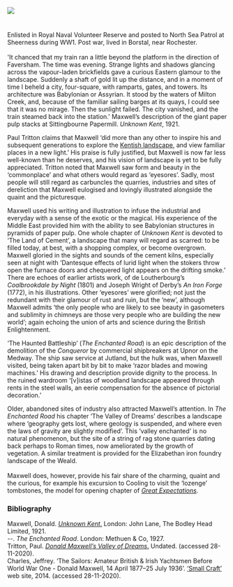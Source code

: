 <a href="https://www.kent-maps.online"><img src="https://www.kent-maps.online/juncture/ve-button.png"></a>
<param ve-config title="Donald Maxwell (1877-1936)" author="Professor Peter Vujakovic" layout="vtl" 
banner="https://upload.wikimedia.org/wikipedia/commons/e/e1/Firle_Beacon_2.jpg" description="Prof. Peter Vujakovic considers the Kent landscape in the work of early 20th century writer and illustrator Donald Maxwell.">

<!-- Historical map layers -->
<param ve-map-layer active allmaps allmaps-id="121dee41dae035be" title="Bartholomew Kent 1919">

#

Enlisted in Royal Naval Volunteer Reserve and posted to North Sea Patrol at Sheerness during WW1. Post war, lived in Borstal, near Rochester.
<br><br>
'It chanced that my train ran a little beyond the platform in the direction of Faversham. The time was evening. Strange lights and shadows glancing across the vapour-laden brickfields gave a curious Eastern glamour to the landscape. Suddenly a shaft of gold lit up the distance, and in a moment of time I beheld a city, four-square, with ramparts, gates, and towers. Its architecture was Babylonian or Assyrian. It stood by the waters of Milton Creek, and, because of the familiar sailing barges at its quays, I could see that it was no mirage. Then the sunlight failed. The city vanished, and the train steamed back into the station.'
Maxwell’s description of the giant paper pulp stacks at Sittingbourne Papermill. _Unknown Kent_, 1921.
<param ve-image url="https://stor.artstor.org/stor/ff02b007-70c7-432e-88d7-04fa94cfefde" label="Lloyd's Paper Mill, Sittingbourne" attribution="c.1909">
<param ve-entity eid="Q4946691" aliases="Borstal">
<param ve-entity eid="Q507517" aliases="Rochester">
<param ve-entity eid="Q107314188" aliases="Milton Creek">
<param ve-entity eid="Q1626044" aliases="Sittingbourne">
<param ve-entity eid="Q1000115" aliases="Faversham">
<param ve-entity eid="Q1000115" aliases="Sheerness">
<!-- Base map centred on Sittingbourne -->
<param ve-map center="Q1003196" zoom="11">

Paul Tritton claims that Maxwell ‘did more than any other to inspire his and subsequent generations to explore the [Kentish landscape](/landscape), and view familiar places in a new light.’ His praise is fully justified, but Maxwell is now far less well-known than he deserves, and his vision of landscape is yet to be fully appreciated. Tritton noted that Maxwell saw form and beauty in the ‘commonplace’ and what others would regard as ‘eyesores’. Sadly, most people will still regard as carbuncles the quarries, industries and sites of dereliction that Maxwell eulogised and lovingly illustrated alongside the quaint and the picturesque.
<param ve-image url="https://stor.artstor.org/stor/ced608e6-1e5f-48a9-b58c-0f2eda22bead" label="Unknown Kent, 1921">                                             

Maxwell used his writing and illustration to infuse the industrial and everyday with a sense of the exotic or the magical. His experience of the Middle East provided him with the ability to see Babylonian structures in pyramids of paper pulp. One whole chapter of _Unknown Kent_ is devoted to ‘The Land of Cement’, a landscape that many will regard as scarred: to be filled today, at best, with a shopping complex, or become overgrown. Maxwell gloried in the sights and sounds of the cement kilns, especially seen at night with ‘Dantesque effects of lurid light when the stokers throw open the furnace doors and chequered light appears on the drifting smoke.’ There are echoes of earlier artists work, of de Loutherbourg’s _Coalbrookdale by Night_ (1801) and Joseph Wright of Derby’s _An Iron Forge_ (1772), in his illustrations. Other ‘eyesores’ were glorified; not just the redundant with their glamour of rust and ruin, but the ‘new’, although Maxwell admits ‘the only people who are likely to see beauty in gasometers and sublimity in chimneys are those very people who are building the new world’; again echoing the union of arts and science during the British Enlightenment.
<param ve-image url="https://upload.wikimedia.org/wikipedia/commons/5/59/Maxwell%2C_Donald_-_Babylon_-_Google_Art_Project.jpg" label="Donald Maxwell, Babylon" attribution="Imperial War Museum London, Public domain, via Wikimedia Commons">                                                                         

‘The Haunted Battleship’ (_The Enchanted Road_) is an epic description of the demolition of the _Conqueror_ by commercial shipbreakers at Upnor on the Medway. The ship saw service at Jutland, but the hulk was, when Maxwell visited, being taken apart bit by bit to make ‘razor blades and mowing machines.’ His drawing and description provide dignity to the process. In the ruined wardroom ‘[v]istas of woodland landscape appeared through rents in the steel walls, an eerie compensation for the absence of pictorial decoration.’                                             
<param ve-image url="https://upload.wikimedia.org/wikipedia/commons/8/89/Upnor_Medway_2605.jpg" label="Upnor, Medway" attribution="ClemRutter via Wikimedia Commons" license="CC BY-SA 4.0">
<param ve-entity eid="Q7898393" aliases="Medway">
<!-- Base map centred on Upnor -->
<param ve-map center="Q7898393" zoom="10">

Older, abandoned sites of industry also attracted Maxwell’s attention. In _The Enchanted Road_ his chapter ‘The Valley of Dreams’ describes a landscape where ‘geography gets lost, where geology is suspended, and where even the laws of gravity are slightly modified’. This ‘valley enchanted’ is no natural phenomenon, but the site of a string of rag stone quarries dating back perhaps to Roman times, now ameliorated by the growth of vegetation. A similar treatment is provided for the Elizabethan iron foundry landscape of the Weald.
<br><br>
Maxwell does, however, provide his fair share of the charming, quaint and the curious, for example his excursion to Cooling to visit the ‘lozenge’ tombstones, the model for opening chapter of [_Great Expectations_](/dickens/great-expectations-curated-walk).
<param ve-image url="https://upload.wikimedia.org/wikipedia/commons/a/ac/Cooling_Church_Graveyard_-_geograph.org.uk_-_43903.jpg" label="Cooling Church graveyard" attribution="Hywel Williams" license="CC BY-SA 2.0">
<param ve-entity eid="Q2649453" aliases="Cooling">
<param ve-entity eid="Q7898393" aliases="Upnor">
<param ve-entity eid="Q2298322" aliases="Weald">
<!-- Base map centred on Cooling -->
<param ve-map center="Q2649453" zoom="10">

### Bibliography
Maxwell, Donald. [_Unknown Kent_.](https://ia902700.us.archive.org/28/items/unknownkent00maxw/unknownkent00maxw.pdf   
) London: John Lane, The Bodley Head Limited, 1921.    
--. _The Enchanted Road_. London: Methuen & Co, 1927.   
Tritton, Paul. [_Donald Maxwell’s Valley of Dreams_.](https://web.archive.org/web/20110901031521/http://valleyconservation.org.uk/donald_maxwell.htm) Undated. (accessed 28-11-2020).   
Charles, Jeffrey. ‘The Sailors: Amateur British & Irish Yachtsmen Before World War One - Donald Maxwell, 14 April 1877–25 July 1936’. [‘Small Craft’]( http://www.smallcraft.net/research/the_sailors/donald_maxwell/) web site, 2014. (accessed 28-11-2020).

